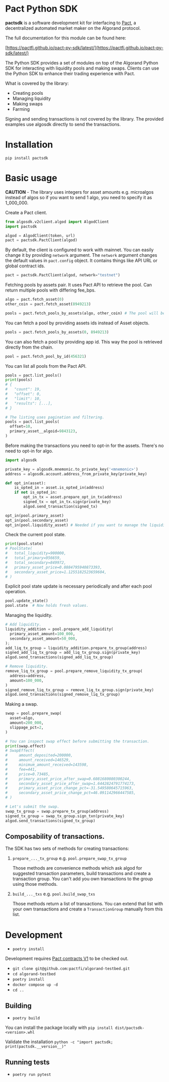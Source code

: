 # Pact Python SDK

**pactsdk** is a software development kit for interfacing to [Pact](https://pact.fi), a decentralized automated market maker on the Algorand protocol.

The full documentation for this module can be found here:

[https://pactfi.github.io/pact-py-sdk/latest/](https://pactfi.github.io/pact-py-sdk/latest/)

The Python SDK provides a set of modules on top of the Algorand Python SDK for interacting with liquidity pools and making swaps.
Clients can use the Python SDK to enhance their trading experience with Pact.

What is covered by the library:

- Creating pools
- Managing liquidity
- Making swaps
- Farming

Signing and sending transactions is not covered by the library. The provided examples use algosdk directly to send the transactions.

# Installation

`pip install pactsdk`

# Basic usage

**CAUTION** - The library uses integers for asset amounts e.g. microalgos instead of algos so if you want to send 1 algo, you need to specify it as 1_000_000.

Create a Pact client.

```py
from algosdk.v2client.algod import AlgodClient
import pactsdk

algod = AlgodClient(token, url)
pact = pactsdk.PactClient(algod)
```

By default, the client is configured to work with mainnet. You can easily change it by providing `network` argument. The `network` argument changes the default values in `pact.config` object. It contains things like API URL or global contract ids.

```py
pact = pactsdk.PactClient(algod, network="testnet")
```

Fetching pools by assets pair. It uses Pact API to retrieve the pool. Can return multiple pools with differing fee_bps.

```py
algo = pact.fetch_asset(0)
other_coin = pact.fetch_asset(8949213)

pools = pact.fetch_pools_by_assets(algo, other_coin) # The pool will be fetched regardless of assets order.
```

You can fetch a pool by providing assets ids instead of Asset objects.

```py
pools = pact.fetch_pools_by_assets(0, 8949213)
```

You can also fetch a pool by providing app id. This way the pool is retrieved directly from the chain.

```py
pool = pact.fetch_pool_by_id(456321)
```

You can list all pools from the Pact API.

```py
pools = pact.list_pools()
print(pools)
# {
#   "count": 19,
#   "offset": 0,
#   "limit": 10,
#   "results": [...],
# }

# The listing uses pagination and filtering.
pools = pact.list_pools(
  offset=10,
  primary_asset__algoid=9843123,
)
```

Before making the transactions you need to opt-in for the assets. There's no need to opt-in for algo.

```py
import algosdk

private_key = algosdk.mnemonic.to_private_key('<mnemonic>')
address = algosdk.account.address_from_private_key(private_key)

def opt_in(asset):
    is_opted_in = asset.is_opted_in(address)
    if not is_opted_in:
        opt_in_tx = asset.prepare_opt_in_tx(address)
        signed_tx = opt_in_tx.sign(private_key)
        algod.send_transaction(signed_tx)

opt_in(pool.primary_asset)
opt_in(pool.secondary_asset)
opt_in(pool.liquidity_asset) # Needed if you want to manage the liquidity.
```

Check the current pool state.

```py
print(pool.state)
# PoolState(
#   total_liquidity=900000,
#   total_primary=956659,
#   total_secondary=849972,
#   primary_asset_price=0.8884795940873393,
#   secondary_asset_price=1.1255182523659604,
# )
```

Explicit pool state update is necessary periodically and after each pool operation.

```py
pool.update_state()
pool.state  # Now holds fresh values.
```

Managing the liquidity.

```py
# Add liquidity.
liquidity_addition = pool.prepare_add_liquidity(
  primary_asset_amount=100_000,
  secondary_asset_amount=50_000,
);
add_liq_tx_group = liquidity_addition.prepare_tx_group(address)
signed_add_liq_tx_group = add_liq_tx_group.sign(private_key)
algod.send_transactions(signed_add_liq_tx_group)

# Remove liquidity.
remove_liq_tx_group = pool.prepare_remove_liquidity_tx_group(
  address=address,
  amount=100_000,
)
signed_remove_liq_tx_group = remove_liq_tx_group.sign(private_key)
algod.send_transactions(signed_remove_liq_tx_group)
```

Making a swap.

```py
swap = pool.prepare_swap(
  asset=algo,
  amount=200_000,
  slippage_pct=2,
)

# You can inspect swap effect before submitting the transaction.
print(swap.effect)
# SwapEffect(
#     amount_deposited=200000,
#     amount_received=146529,
#     minimum_amount_received=143598,
#     fee=441,
#     price=0.73485,
#     primary_asset_price_after_swap=0.6081680080300244,
#     secondary_asset_price_after_swap=1.6442824791774173,
#     primary_asset_price_change_pct=-31.549580645715963,
#     secondary_asset_price_change_pct=46.091142966447585,
# )

# Let's submit the swap.
swap_tx_group = swap.prepare_tx_group(address)
signed_tx_group = swap_tx_group.sign_txn(private_key)
algod.send_transactions(signed_tx_group)
```

## Composability of transactions.

The SDK has two sets of methods for creating transactions:

1. `prepare_..._tx_group` e.g. `pool.prepare_swap_tx_group`

   Those methods are convenience methods which ask algod for suggested transaction parameters, build transactions and create a transaction group. You can't add you own transactions to the group using those methods.

2. `build_..._txs` e.g. `pool.build_swap_txs`

   Those methods return a list of transactions. You can extend that list with your own transactions and create a `TransactionGroup` manually from this list.

# Development

- `poetry install`

Development requires [Pact contracts V1](https://github.com/pactfi/algorand-testbed) to be checked out.

- `git clone git@github.com:pactfi/algorand-testbed.git`
- `cd algorand-testbed`
- `poetry install`
- `docker compose up -d`
- `cd ..`

## Building

- `poetry build`

You can install the package locally with
`pip install dist/pactsdk-<version>.whl`

Validate the installation `python -c "import pactsdk; print(pactsdk.__version__)"`

## Running tests

- `poetry run pytest`
